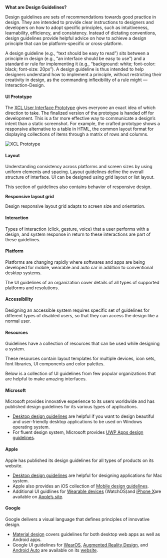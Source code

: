 
**What are Design Guidelines?**

Design guidelines are sets of recommendations towards good practice in design. They are intended to provide clear instructions to designers and developers on how to adopt specific principles, such as intuitiveness, learnability, efficiency, and consistency. Instead of dictating conventions, design guidelines provide helpful advice on how to achieve a design principle that can be platform-specific or cross-platform.

A design guideline (e.g., “text should be easy to read”) sits between a principle in design (e.g., “an interface should be easy to use”) and a standard or rule for implementing it (e.g., “background: white; font-color: black; font-size: 20px”). A design guideline is thus intended to help designers understand how to implement a principle, without restricting their creativity in design, as the commanding inflexibility of a rule might —  Interaction-Design.

#### UI Prototype

The <a href="https://xoopscube.github.io/" target="_blank">XCL User Interface Prototype</a> gives everyone an exact idea of which direction to take. The finalized version of the prototype is handed off for development. This is a far more effective way to communicate a design’s intent than a static screenshot. For example, the crafted prototype shows a responsive alternative to a table in HTML, the common layout format for displaying collections of items through a matrix of rows and columns.

![XCL Prototype ](https://raw.githubusercontent.com/xoopscube/documentation/master/_media/xcl-prototype.png "XCL User Interface Prototype")

#### Layout 

Understanding consistency across platforms and screen sizes by using uniform elements and spacing. Layout guidelines define the overall structure of interface. UI can be designed using grid layout or list layout.

This section of guidelines also contains behavior of responsive design.

**Responsive layout grid**

Design responsive layout grid adapts to screen size and orientation.

#### Interaction

Types of interaction (click, gesture, voice) that a user performs with a design, and system response in return to these interactions are part of these guidelines.

#### Platform

Platforms are changing rapidly where softwares and apps are being developed for mobile, wearable and auto car in addition to conventional desktop systems.

The UI guidelines of an organization cover details of all types of supported platforms and resolutions.

#### Accessibility

Designing an accessible system requires specific set of guidelines for different types of disabled users, so that they can access the design like a normal user.

#### Resources

Guidelines have a collection of resources that can be used while designing a system.

These resources contain layout templates for multiple devices, icon sets, font libraries, UI components and color palettes.

Below is a collection of UI guidelines from few popular organizations that are helpful to make amazing interfaces.

#### Microsoft

Microsoft provides innovative experience to its users worldwide and has published design guidelines for its various types of applications.

+ [Desktop design guidelines](https://developer.microsoft.com/en-us/windows/desktop/design)<span> </span>are helpful if you want to design beautiful and user-friendly desktop applications to be used on Windows operating system.
+ For fluent design system, Microsoft provides [UWP Apps design guidelines](https://developer.microsoft.com/en-us/windows/apps/design).

#### Apple

Apple has published its design guidelines for all types of products on its website.

+ [Desktop design guidelines](https://developer.apple.com/macos/human-interface-guidelines/overview/themes/) are helpful for designing applications for Mac system.
+ Apple also provides an iOS collection of [Mobile design guidelines](https://developer.apple.com/ios/human-interface-guidelines/overview/themes/).
+ Additional UI guidlines for [Wearable devices](https://developer.apple.com/watchos/human-interface-guidelines/overview/themes/)<span> </span>(WatchOS)and [iPhone X](https://developer.apple.com/ios/human-interface-guidelines/overview/iphone-x/)are available on [Apple’s site](https://developer.apple.com/design/).

#### Google

Google delivers a visual language that defines principles of innovative design.

+ [Material design](https://material.io/guidelines/) covers guidelines for both desktop web apps as well as Android apps.
+ Google UI guidelines for [WearOS](https://designguidelines.withgoogle.com/wearos/), [Augmented Reality Design](https://designguidelines.withgoogle.com/ar-design/), and [Android Auto](https://designguidelines.withgoogle.com/android-auto/) are available on its [website](https://design.google/resources/).








